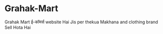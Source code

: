 # Grahak-Mart
Grahak Mart ई-कॉमर्स website Hai Jis per thekua Makhana and clothing brand Sell Hota Hai
